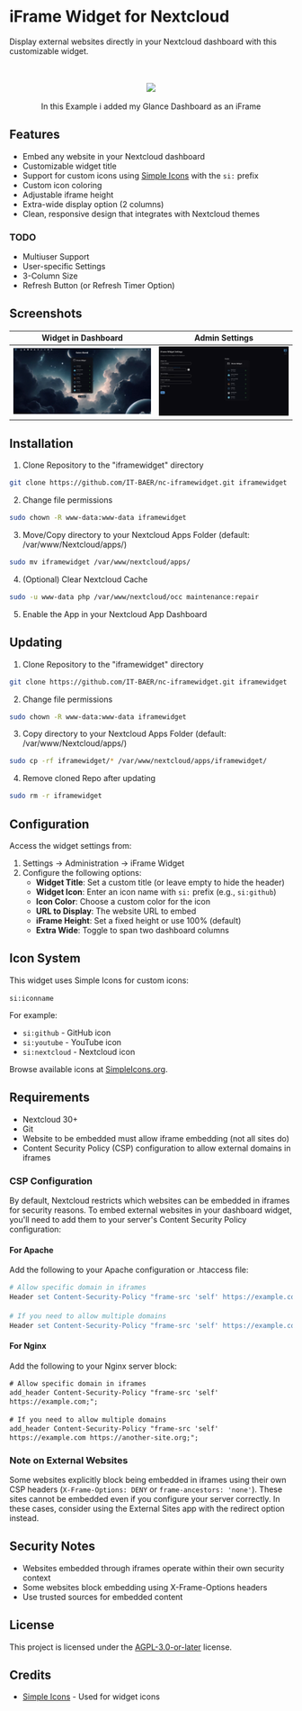 # iFrame Widget for Nextcloud

Display external websites directly in your Nextcloud dashboard with this customizable widget.<br><br><br>

<p align="center"><img src="https://github.com/user-attachments/assets/86405272-4543-4f3d-b861-30c49ea0d414"/></p>
<p align="center">In this Example i added my Glance Dashboard as an iFrame</p>

## Features

- Embed any website in your Nextcloud dashboard
- Customizable widget title
- Support for custom icons using [Simple Icons](https://simpleicons.org/) with the `si:` prefix
- Custom icon coloring
- Adjustable iframe height
- Extra-wide display option (2 columns)
- Clean, responsive design that integrates with Nextcloud themes


### TODO

- Multiuser Support
- User-specific Settings
- 3-Column Size
- Refresh Button (or Refresh Timer Option)


## Screenshots

| Widget in Dashboard | Admin Settings |
| :--: | :--: |
| <img src="nc-iframewidget-dashboard.png"/> | <img src="nc-iframewidget-settings.png"/> |

## Installation

1. Clone Repository to the "iframewidget" directory

```sh
git clone https://github.com/IT-BAER/nc-iframewidget.git iframewidget
```

2. Change file permissions

```sh
sudo chown -R www-data:www-data iframewidget
```

3. Move/Copy directory to your Nextcloud Apps Folder (default: /var/www/Nextcloud/apps/)

```sh
sudo mv iframewidget /var/www/nextcloud/apps/
```

4. (Optional) Clear Nextcloud Cache

```sh
sudo -u www-data php /var/www/nextcloud/occ maintenance:repair
```

5. Enable the App in your Nextcloud App Dashboard

## Updating

1. Clone Repository to the "iframewidget" directory

```sh
git clone https://github.com/IT-BAER/nc-iframewidget.git iframewidget
```

2. Change file permissions

```sh
sudo chown -R www-data:www-data iframewidget
```

3. Copy directory to your Nextcloud Apps Folder (default: /var/www/Nextcloud/apps/)

```sh
sudo cp -rf iframewidget/* /var/www/nextcloud/apps/iframewidget/
```

4. Remove cloned Repo after updating

```sh
sudo rm -r iframewidget
```


## Configuration

Access the widget settings from:

1. Settings → Administration → iFrame Widget
2. Configure the following options:
    - **Widget Title**: Set a custom title (or leave empty to hide the header)
    - **Widget Icon**: Enter an icon name with `si:` prefix (e.g., `si:github`)
    - **Icon Color**: Choose a custom color for the icon
    - **URL to Display**: The website URL to embed
    - **iFrame Height**: Set a fixed height or use 100% (default)
    - **Extra Wide**: Toggle to span two dashboard columns

## Icon System

This widget uses Simple Icons for custom icons:

`si:iconname`

For example:

- `si:github` - GitHub icon
- `si:youtube` - YouTube icon
- `si:nextcloud` - Nextcloud icon

Browse available icons at [SimpleIcons.org](https://simpleicons.org/).

## Requirements

- Nextcloud 30+
- Git
- Website to be embedded must allow iframe embedding (not all sites do)
- Content Security Policy (CSP) configuration to allow external domains in iframes


### CSP Configuration

By default, Nextcloud restricts which websites can be embedded in iframes for security reasons. To embed external websites in your dashboard widget, you'll need to add them to your server's Content Security Policy configuration:

#### For Apache

Add the following to your Apache configuration or .htaccess file:

```apache
# Allow specific domain in iframes
Header set Content-Security-Policy "frame-src 'self' https://example.com;"

# If you need to allow multiple domains
Header set Content-Security-Policy "frame-src 'self' https://example.com https://another-site.org;"
```


#### For Nginx

Add the following to your Nginx server block:

```nginx
# Allow specific domain in iframes
add_header Content-Security-Policy "frame-src 'self' https://example.com;";

# If you need to allow multiple domains
add_header Content-Security-Policy "frame-src 'self' https://example.com https://another-site.org;";
```


### Note on External Websites

Some websites explicitly block being embedded in iframes using their own CSP headers (`X-Frame-Options: DENY` or `frame-ancestors: 'none'`). These sites cannot be embedded even if you configure your server correctly. In these cases, consider using the External Sites app with the redirect option instead.

## Security Notes

- Websites embedded through iframes operate within their own security context
- Some websites block embedding using X-Frame-Options headers
- Use trusted sources for embedded content


## License

This project is licensed under the [AGPL-3.0-or-later](LICENSE) license.

## Credits

- [Simple Icons](https://simpleicons.org/) - Used for widget icons

